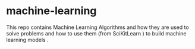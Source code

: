 # machine-learning
This repo contains Machine Learning Algorithms and how they are used to solve problems and how to use them (from SciKitLearn ) to build machine learning models .

